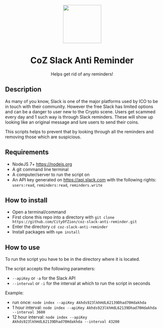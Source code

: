 <p align="center">
  <img 
    src="http://res.cloudinary.com/vidsy/image/upload/v1503160820/CoZ_Icon_DARKBLUE_200x178px_oq0gxm.png" 
    width="125px"
  >
</p>

<h1 align="center">CoZ Slack Anti Reminder</h1>

<p align="center">
  Helps get rid of any reminders!
</p>

## Description
As many of you know, Slack is one of the major platforms used by ICO to be in touch with their community.
However the free Slack has limited options and can be a danger to user new to the Crypto scene.
Users get scammed every day and 1 such way is through Slack reminders. These will show up looking like an original message and lure users to send their coins.

This scripts helps to prevent that by looking through all the reminders and removing those which are suspicious.

## Requirements
- NodeJS 7+ https://nodejs.org
- A git command line terminal
- A computer/server to run the script on
- An API key generated on https://api.slack.com with the following rights: `users:read`, `reminders:read`, `reminders.write`

## How to install
- Open a terminal/command
- First clone this repo into a directory with `git clone https://github.com/CityOfZion/coz-slack-anti-reminder.git`
- Enter the directory `cd coz-slack-anti-reminder`
- Install packages with `npm install`

## How to use
To run the script you have to be in the directory where it is located.

The script accepts the following parameters:
- `--apiKey` or `-a` for the Slack API
- `--interval` or `-i` for the interval at which to run the script in seconds

Example:
- run once: `node index --apiKey Akhds923lkhHdL62139Dhad70Hdakhda`
- 1 hour interval: `node index --apiKey Akhds923lkhHdL62139Dhad70Hdakhda --interval 3600`
- 12 hour interval: `node index --apiKey Akhds923lkhHdL62139Dhad70Hdakhda --interval 43200`
